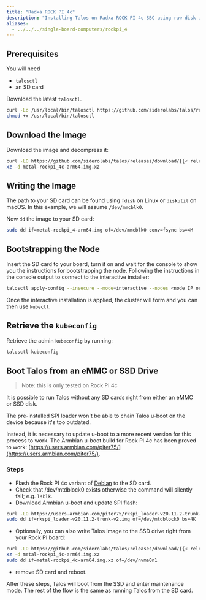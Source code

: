 ```yaml
---
title: "Radxa ROCK PI 4c"
description: "Installing Talos on Radxa ROCK PI 4c SBC using raw disk image."
aliases: 
  - ../../../single-board-computers/rockpi_4
---
```


## Prerequisites

You will need

- `talosctl`
- an SD card

Download the latest `talosctl`.

```bash
curl -Lo /usr/local/bin/talosctl https://github.com/siderolabs/talos/releases/download/{{< release >}}/talosctl-$(uname -s | tr "[:upper:]" "[:lower:]")-amd64
chmod +x /usr/local/bin/talosctl
```

## Download the Image

Download the image and decompress it:

```bash
curl -LO https://github.com/siderolabs/talos/releases/download/{{< release >}}/metal-rockpi_4c-arm64.img.xz
xz -d metal-rockpi_4c-arm64.img.xz
```

## Writing the Image

The path to your SD card can be found using `fdisk` on Linux or `diskutil` on macOS.
In this example, we will assume `/dev/mmcblk0`.

Now `dd` the image to your SD card:

```bash
sudo dd if=metal-rockpi_4-arm64.img of=/dev/mmcblk0 conv=fsync bs=4M
```

## Bootstrapping the Node

Insert the SD card to your board, turn it on and wait for the console to show you the instructions for bootstrapping the node.
Following the instructions in the console output to connect to the interactive installer:

```bash
talosctl apply-config --insecure --mode=interactive --nodes <node IP or DNS name>
```

Once the interactive installation is applied, the cluster will form and you can then use `kubectl`.

## Retrieve the `kubeconfig`

Retrieve the admin `kubeconfig` by running:

```bash
talosctl kubeconfig
```

## Boot Talos from an eMMC or SSD Drive

> Note: this is only tested on Rock PI 4c

It is possible to run Talos without any SD cards right from either an eMMC or SSD disk.

The pre-installed SPI loader won't be able to chain Talos u-boot on the device because it's too outdated.

Instead, it is necessary to update u-boot to a more recent version for this process to work.
The Armbian u-boot build for Rock PI 4c has been proved to work: [https://users.armbian.com/piter75/](https://users.armbian.com/piter75/).

### Steps

- Flash the Rock PI 4c variant of [Debian](https://wiki.radxa.com/Rockpi4/downloads) to the SD card.
- Check that /dev/mtdblock0 exists otherwise the command will silently fail; e.g. `lsblk`.
- Download Armbian u-boot and update SPI flash:

```bash
curl -LO https://users.armbian.com/piter75/rkspi_loader-v20.11.2-trunk-v2.img
sudo dd if=rkspi_loader-v20.11.2-trunk-v2.img of=/dev/mtdblock0 bs=4K
```

- Optionally, you can also write Talos image to the SSD drive right from your Rock PI board:

```bash
curl -LO https://github.com/siderolabs/talos/releases/download/{{< release >}}/metal-rockpi_4c-arm64.img.xz
xz -d metal-rockpi_4c-arm64.img.xz
sudo dd if=metal-rockpi_4c-arm64.img.xz of=/dev/nvme0n1
```

- remove SD card and reboot.

After these steps, Talos will boot from the SSD and enter maintenance mode.
The rest of the flow is the same as running Talos from the SD card.
